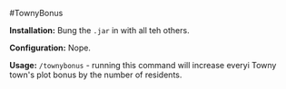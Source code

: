 #TownyBonus

**Installation:** Bung the `.jar` in with all teh others.

**Configuration:** Nope.

**Usage:** `/townybonus` - running this command will increase everyi Towny town's plot bonus by the number of residents.
